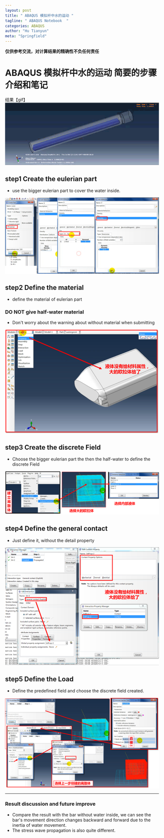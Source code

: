 ```yaml
---
layout: post
title: " ABAQUS 模拟杆中水的运动 "
tagline: " ABAQUS Notebook  "
categories: ABAQUS
author: "Hu Tianyun"
meta: "Springfield"
---
```

**仅供参考交流，对计算结果的精确性不负任何责任**

# ABAQUS 模拟杆中水的运动  简要的步骤介绍和笔记
结果【gif】
![half water imapct](/post_img/half-water-imapct/half-water-imapct.gif  "half water imapct")

## step1 Create the eulerian part   
 * use the bigger eulerian part to cover the water inside.
 
<img src="/post_img/half-water-imapct/f4.png" data-canonical-src="/post_img/half-water-imapct/f4.png" />

## step2 Define the material 
 * define the material of eulerian part

### DO NOT give half-water material
 * Don't worry about the warning about without material when submitting
 
<img src="/post_img/half-water-imapct/f1.png" data-canonical-src="/post_img/half-water-imapct/f1.png" />

## step3 Create the discrete Field
 * Choose the bigger eulerian part the then the half-water to define the discrete Field

<img src="/post_img/half-water-imapct/f2.png" data-canonical-src="/post_img/half-water-imapct/f2.png" />

## step4 Define the general contact
 * Just define it, without the detail property

<img src="/post_img/half-water-imapct/f5.png" data-canonical-src="/post_img/half-water-imapct/f5.png" />

## step5 Define the Load
 * Define the predefined field and choose the discrete field created.

<img src="/post_img/half-water-imapct/f3.png" data-canonical-src="/post_img/half-water-imapct/f3.png" />

*******************************************************
### Result discussion and future improve 
 * Compare the result with the bar without water inside, we can see the bar's movement direction changes backward and forward due to the inertia of water movement.
 * The stress wave propagation is also quite different.
